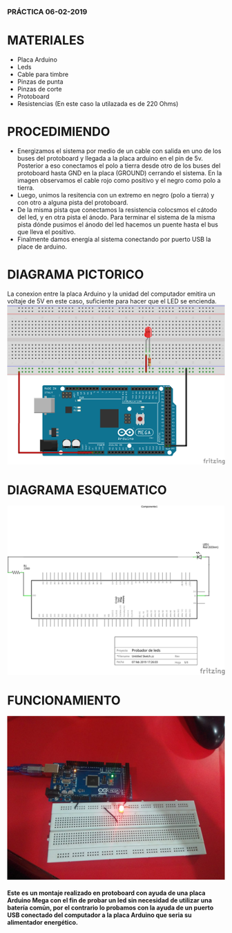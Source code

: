 ### PRÁCTICA 06-02-2019
# MATERIALES 
* Placa Arduino
* Leds
* Cable para timbre 
* Pinzas de punta
* Pinzas de corte
* Protoboard
* Resistencias (En este caso la utilazada es de 220 Ohms)
# PROCEDIMIENDO
* Energizamos el sistema por medio de un cable con salida en uno de los buses del protoboard y llegada a la placa arduino en el pin de 5v. Posterior a eso conectamos el polo a tierra desde otro de los buses del protoboard hasta GND en la placa (GROUND) cerrando el sistema. En la imagen observamos el cable rojo como positivo y el negro como polo a tierra.
* Luego, unimos la resitencia con un extremo en negro (polo a tierra) y con otro a alguna pista del protoboard.
* De la misma pista que conectamos la resistencia colocsmos el cátodo del led, y en otra pista el ánodo. Para terminar el sistema de la misma pista dónde pusimos el ánodo del led hacemos un puente hasta el bus que lleva el positivo.
* Finalmente damos energía al sistema conectando por puerto USB la place de arduino.
# DIAGRAMA PICTORICO
La conexion entre la placa Arduino y la unidad del computador emitira un voltaje de 5V en este caso, suficiente para hacer que el LED se encienda. 
![1](https://github.com/angiediaz1102/02Grupo/blob/master/imagenes/protoboard.png) 

# DIAGRAMA ESQUEMATICO
![1](https://github.com/angiediaz1102/02Grupo/blob/master/imagenes/Untitled.png)

# FUNCIONAMIENTO 
![1](https://github.com/angiediaz1102/02Grupo/blob/master/imagenes/IMG-20190210-WA0034.jpg)
#### Este es un montaje realizado en protoboard con ayuda de una placa Arduino Mega con el fin de probar un led sin necesidad de utilizar una batería común, por el contrario lo probamos con la ayuda de un puerto USB conectado del computador a la placa Arduino que seria su alimentador energético.

